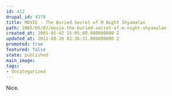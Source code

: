 ```yaml
---
id: 412
drupal_id: 4178
title: MOVIE - The Buried Secret of M Night Shyamalan
path: 2005/05/02/movie-the-buried-secret-of-m-night-shyamalan
created_at: 2005-05-02 15:05:00.000000000 Z
updated_at: 2011-08-20 03:36:31.000000000 Z
promoted: true
featured: false
state: published
main_image: 
tags:
- Uncategorized
---
```

Nice.
